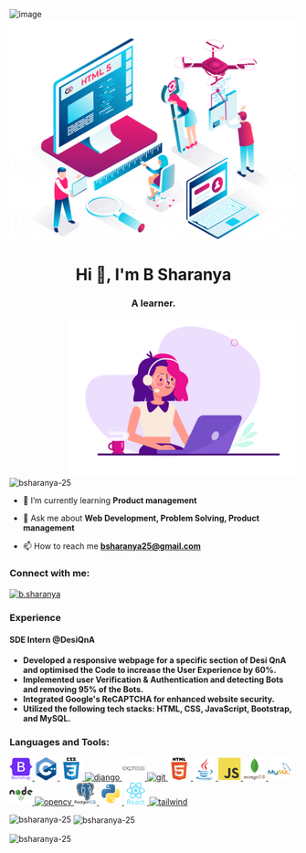 ![image](https://github.com/bsharanya-25/bsharanya-25/assets/72227221/a8613f2c-2b94-43cf-99c7-960f9823cc60)
![logo](https://github.com/bsharanya-25/bsharanya-25/blob/main/web-development-2.gif)
<h1 align="center">Hi 👋, I'm B Sharanya</h1>
<h3 align="center">A learner.</h3>
<img align="right" alt="Coding" width="400" src="https://github.com/bsharanya-25/bsharanya-25/blob/main/221352975-94759904-aa4c-4032-a8ab-b546efb9c478.gif">

<p align="left"> <img src="https://komarev.com/ghpvc/?username=bsharanya-25&label=Profile%20views&color=0e75b6&style=flat" alt="bsharanya-25" /> </p>

- 🌱 I’m currently learning **Product management**

- 💬 Ask me about **Web Development, Problem Solving, Product management**

- 📫 How to reach me **bsharanya25@gmail.com**
<h3 align="left">Connect with me:</h3>
<p align="left">
<a href="https://linkedin.com/in/b.sharanya" target="blank"><img align="center" src="https://raw.githubusercontent.com/rahuldkjain/github-profile-readme-generator/master/src/images/icons/Social/linked-in-alt.svg" alt="b.sharanya" height="30" width="40" /></a>
</p>
<h3>Experience</h3>
<h4> SDE Intern @DesiQnA<h4>
  <ul>
    <li> Developed a responsive webpage for a specific section of Desi QnA and optimised the Code to increase the User Experience by 60%.</li>
 <li> Implemented user Verification & Authentication and detecting Bots and removing 95% of the Bots.</li>
 <li>	Integrated Google's ReCAPTCHA for enhanced website security.</li>
 <li>	Utilized the following tech stacks: HTML, CSS, JavaScript, Bootstrap, and MySQL.</li>

  </ul>
<h3 align="left">Languages and Tools:</h3>
<p align="left"> <a href="https://getbootstrap.com" target="_blank" rel="noreferrer"> <img src="https://raw.githubusercontent.com/devicons/devicon/master/icons/bootstrap/bootstrap-plain-wordmark.svg" alt="bootstrap" width="40" height="40"/> </a> <a href="https://www.w3schools.com/cpp/" target="_blank" rel="noreferrer"> <img src="https://raw.githubusercontent.com/devicons/devicon/master/icons/cplusplus/cplusplus-original.svg" alt="cplusplus" width="40" height="40"/> </a> <a href="https://www.w3schools.com/css/" target="_blank" rel="noreferrer"> <img src="https://raw.githubusercontent.com/devicons/devicon/master/icons/css3/css3-original-wordmark.svg" alt="css3" width="40" height="40"/> </a> <a href="https://www.djangoproject.com/" target="_blank" rel="noreferrer"> <img src="https://cdn.worldvectorlogo.com/logos/django.svg" alt="django" width="40" height="40"/> </a> <a href="https://expressjs.com" target="_blank" rel="noreferrer"> <img src="https://raw.githubusercontent.com/devicons/devicon/master/icons/express/express-original-wordmark.svg" alt="express" width="40" height="40"/> </a> <a href="https://git-scm.com/" target="_blank" rel="noreferrer"> <img src="https://www.vectorlogo.zone/logos/git-scm/git-scm-icon.svg" alt="git" width="40" height="40"/> </a> <a href="https://www.w3.org/html/" target="_blank" rel="noreferrer"> <img src="https://raw.githubusercontent.com/devicons/devicon/master/icons/html5/html5-original-wordmark.svg" alt="html5" width="40" height="40"/> </a> <a href="https://www.java.com" target="_blank" rel="noreferrer"> <img src="https://raw.githubusercontent.com/devicons/devicon/master/icons/java/java-original.svg" alt="java" width="40" height="40"/> </a> <a href="https://developer.mozilla.org/en-US/docs/Web/JavaScript" target="_blank" rel="noreferrer"> <img src="https://raw.githubusercontent.com/devicons/devicon/master/icons/javascript/javascript-original.svg" alt="javascript" width="40" height="40"/> </a> <a href="https://www.mongodb.com/" target="_blank" rel="noreferrer"> <img src="https://raw.githubusercontent.com/devicons/devicon/master/icons/mongodb/mongodb-original-wordmark.svg" alt="mongodb" width="40" height="40"/> </a> <a href="https://www.mysql.com/" target="_blank" rel="noreferrer"> <img src="https://raw.githubusercontent.com/devicons/devicon/master/icons/mysql/mysql-original-wordmark.svg" alt="mysql" width="40" height="40"/> </a> <a href="https://nodejs.org" target="_blank" rel="noreferrer"> <img src="https://raw.githubusercontent.com/devicons/devicon/master/icons/nodejs/nodejs-original-wordmark.svg" alt="nodejs" width="40" height="40"/> </a> <a href="https://opencv.org/" target="_blank" rel="noreferrer"> <img src="https://www.vectorlogo.zone/logos/opencv/opencv-icon.svg" alt="opencv" width="40" height="40"/> </a> <a href="https://www.postgresql.org" target="_blank" rel="noreferrer"> <img src="https://raw.githubusercontent.com/devicons/devicon/master/icons/postgresql/postgresql-original-wordmark.svg" alt="postgresql" width="40" height="40"/> </a> <a href="https://www.python.org" target="_blank" rel="noreferrer"> <img src="https://raw.githubusercontent.com/devicons/devicon/master/icons/python/python-original.svg" alt="python" width="40" height="40"/> </a> <a href="https://reactjs.org/" target="_blank" rel="noreferrer"> <img src="https://raw.githubusercontent.com/devicons/devicon/master/icons/react/react-original-wordmark.svg" alt="react" width="40" height="40"/> </a> <a href="https://tailwindcss.com/" target="_blank" rel="noreferrer"> <img src="https://www.vectorlogo.zone/logos/tailwindcss/tailwindcss-icon.svg" alt="tailwind" width="40" height="40"/> </a> </p>

<p><img align="left" src="https://github-readme-stats.vercel.app/api/top-langs?username=bsharanya-25&show_icons=true&locale=en&layout=compact" alt="bsharanya-25" /></p>

<p>&nbsp;<img align="center" src="https://github-readme-stats.vercel.app/api?username=bsharanya-25&show_icons=true&locale=en" alt="bsharanya-25" /></p>

<p><img align="center" src="https://github-readme-streak-stats.herokuapp.com/?user=bsharanya-25&" alt="bsharanya-25" /></p>
